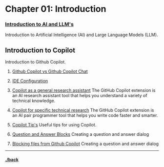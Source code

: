 # Chapter 01: Introduction

### [Introduction to AI and LLM's](./ai.md)
Introduction to Artificial Intelligence (AI) and Large Language Models (LLM).


## Introduction to Copilot
Introduction to Github Copilot.
1. [Github Copilot vs Github Copilot Chat](./gh_cp.md)

2. [IDE Configuration](./ide.md)


3. [Copilot as a general research assistant](./assistant.md)
The GitHub Copilot extension is an AI research assistant tool that helps you understand a variety of technical knowledge.

4. [Copilot for specific technical research](./research.md)
The GitHub Copilot extension is an AI pair programmer tool that helps you write code faster and smarter.


5. [Copilot Tip's](./tips.md)
Useful tips for using Copilot.

6. [Question and Answer Blocks](./qa.md)
Creating a question and answer dialog

7. [Blocking files from Github Copilot](./blocking.md)
Creating a question and answer dialog



---

#### [./back](../README.md)
